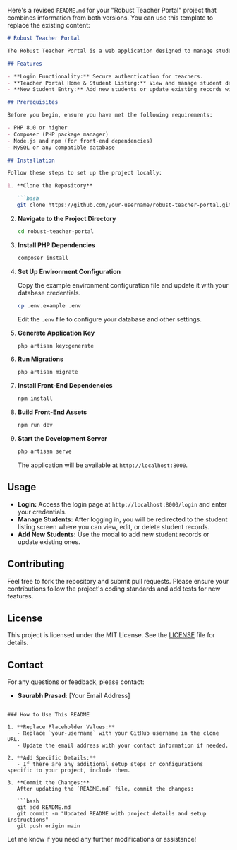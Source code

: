 Here's a revised `README.md` for your "Robust Teacher Portal" project that combines information from both versions. You can use this template to replace the existing content:

```markdown
# Robust Teacher Portal

The Robust Teacher Portal is a web application designed to manage student information efficiently. Built with Laravel (PHP) and utilizing modern front-end technologies, this portal provides a seamless experience for teachers to manage student records, including adding, updating, and deleting student details.

## Features

- **Login Functionality:** Secure authentication for teachers.
- **Teacher Portal Home & Student Listing:** View and manage student details with options to edit and delete records.
- **New Student Entry:** Add new students or update existing records with the option to check for duplicate entries.

## Prerequisites

Before you begin, ensure you have met the following requirements:

- PHP 8.0 or higher
- Composer (PHP package manager)
- Node.js and npm (for front-end dependencies)
- MySQL or any compatible database

## Installation

Follow these steps to set up the project locally:

1. **Clone the Repository**

   ```bash
   git clone https://github.com/your-username/robust-teacher-portal.git
   ```

2. **Navigate to the Project Directory**

   ```bash
   cd robust-teacher-portal
   ```

3. **Install PHP Dependencies**

   ```bash
   composer install
   ```

4. **Set Up Environment Configuration**

   Copy the example environment configuration file and update it with your database credentials.

   ```bash
   cp .env.example .env
   ```

   Edit the `.env` file to configure your database and other settings.

5. **Generate Application Key**

   ```bash
   php artisan key:generate
   ```

6. **Run Migrations**

   ```bash
   php artisan migrate
   ```

7. **Install Front-End Dependencies**

   ```bash
   npm install
   ```

8. **Build Front-End Assets**

   ```bash
   npm run dev
   ```

9. **Start the Development Server**

   ```bash
   php artisan serve
   ```

   The application will be available at `http://localhost:8000`.

## Usage

- **Login:** Access the login page at `http://localhost:8000/login` and enter your credentials.
- **Manage Students:** After logging in, you will be redirected to the student listing screen where you can view, edit, or delete student records.
- **Add New Students:** Use the modal to add new student records or update existing ones.

## Contributing

Feel free to fork the repository and submit pull requests. Please ensure your contributions follow the project's coding standards and add tests for new features.

## License

This project is licensed under the MIT License. See the [LICENSE](LICENSE) file for details.

## Contact

For any questions or feedback, please contact:

- **Saurabh Prasad**: [Your Email Address]
```

### How to Use This README

1. **Replace Placeholder Values:**
   - Replace `your-username` with your GitHub username in the clone URL.
   - Update the email address with your contact information if needed.

2. **Add Specific Details:**
   - If there are any additional setup steps or configurations specific to your project, include them.

3. **Commit the Changes:**
   After updating the `README.md` file, commit the changes:

   ```bash
   git add README.md
   git commit -m "Updated README with project details and setup instructions"
   git push origin main
   ```

Let me know if you need any further modifications or assistance!
